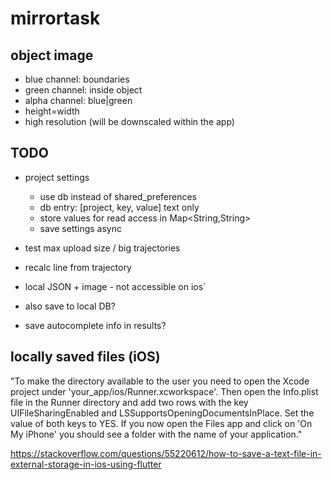 # mirrortask

## object image


* blue channel: boundaries
* green channel: inside object
* alpha channel: blue|green
* height=width
* high resolution (will be downscaled within the app)


## TODO

- project settings
  - use db instead of shared_preferences
  - db entry: [project, key, value] text only
  - store values for read access in Map<String,String>
  - save settings async
- test max upload size / big trajectories

- recalc line from trajectory
- local JSON + image - not accessible on ios`
- also save to local DB?
- save autocomplete info in results?


## locally saved files (iOS)
"To make the directory available to the user you need to open the Xcode project under 'your_app/ios/Runner.xcworkspace'. Then open the Info.plist file in the Runner directory and add two rows with the key UIFileSharingEnabled and LSSupportsOpeningDocumentsInPlace. Set the value of both keys to YES.
If you now open the Files app and click on 'On My iPhone' you should see a folder with the name of your application."

https://stackoverflow.com/questions/55220612/how-to-save-a-text-file-in-external-storage-in-ios-using-flutter
